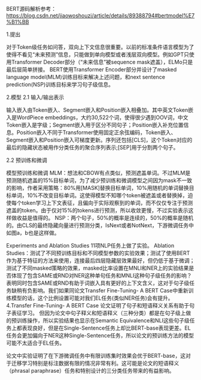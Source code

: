 BERT源码解析参考： https://blog.csdn.net/jiaowoshouzi/article/details/89388794#bertmodel%E7%B1%BB

1.提出

对于Token级任务如问答，双向上下文信息很重要。以前的标准条件语言模型为了使得不看见“未来预测”信息，只能做到单向模型或者浅层双向模型。例如GPT只使用Transformer Decoder部分（“未来信息”被sequence mask遮盖），ELMo只是最后层简单拼接。 BERT使用Transformer Encoder部分并设计了masked language model(MLM)训练目标来解决上述问题，和next sentence prediction(NSP)训练目标来学习句子级信息。

2.模型 2.1 输入/输出表示

输入嵌入由Token嵌入、Segment嵌入和Position嵌入相叠加。其中英文Token嵌入是WordPiece embeddings，大约30,522个词，使得很少遇到OOV词，中文Token嵌入是字级；Segment嵌入用于区分不同句子；Position嵌入补充位置信息。Position嵌入不同于Transformer使用固定正余弦编码，Token嵌入、Segment嵌入和Position嵌入可梯度更新。序列还包括[CLS]，这个Token对应的最后的隐藏状态被用作分类任务的聚合序列表示;[SEP]用于分割两个句子。

2.2 预训练和微调

模型预训练和微调 MLM：想法和CBOW有点类似，预测遮盖单词。不过MLM是预测随机遮盖的15%目标单词，为了减少预训练和微调模型之间因为mask不一致的影响，作者采用策略：80%用[MASK]替换目标单词，10%用随机的单词替换目标单词，10%不改变目标单词。这使得模型不知哪个token被遮盖或者替换掉，迫使每个token学习上下文表征，且偏向于实际观察到的单词，而不仅仅专注于预测遮盖的token。由于仅对15%的tokens进行预测，所以收敛更慢，不过实验表示这样做收益是值得的。 NSP：两个句子，50%的概率是连续的，50%的概率是随机的。由CLS的最终隐藏向量进行预测分类，IsNext或者NotNext，下游微调任务中如图a，b也是这样做。

Experiments and Ablation Studies 11项NLP任务上做了实验。 Ablation Studies：测试了不同预训练目标和不同模型参数的实验效果；测试了使用BERT作为基于特征的方法来使用，连接最后四层隐藏层效果最好，但仍低于基于微调；测试了不同masked策略的效果，masked比率设置在MNLI和NER上的实验结果是否体现了包含SAME或RND对NER这种单句任务和MNLI这种句子级任务的影响？表明同时包含SAME或RND有助于词嵌入具有更好的上下文含义，这对于句子级任务缺稍有负影响。我们如果同论文Transfer Fine-Tuning- A BERT Case中重新训练模型的话，这个比例设置可能对我们EL任务(类似NER任务)会有提升。
4.Transfer Fine-Tuning- A BERT Case 论文证明了句子和短语释义关系有助于句子表征学习。 但因为论文中句子释义和短语释义（三种分类）都是在句子级上做的预训练操作，所以实验结果也显示在Semantic Equivalence和NLI这些句子级任务上都表现良好，但是在Single-Sentence任务上却比BERT-base表现更差。EL任务会更加偏向于NER这种Single-Sentence任务，所以论文的预训练方法的模型可能不太适合于EL任务。

论文中实验证明了在下游微调任务中有限训练集时效果会优于BERT-base，这对于迁移学习特别是标注数据有限的情况非常有利。这可能是论文的短语释义（phrasal paraphrase）任务和特别设计的三分类任务带来的有益影响。

